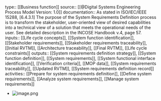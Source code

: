 type:: [[Business function]]
source:: [[@Digital Systems Engineering Process Model Version: 1.0]]
documentation:: As stated in ISO/IEC/IEEE 15288, [6.4.3.1] The purpose of the System Requirements Definition process is to transform the stakeholder, user-oriented view of desired capabilities into a technical view of a solution that meets the operational needs of the user.  See detailed description in the INCOSE Handbook v.4, page 57.
inputs:: [[Life cycle concepts]], [[System function identification]], [[Stakeholder requirements]], [[Stakeholder requirements traceability]], [[Initial RVTM]], [[Architecture traceability]], [[Final RVTM]], [[Life cycle constraints]]
outputs:: [[System requirements definition strategy]], [[System function definition]], [[System requirements]], [[System functional interface identification]], [[Verification criteria]], [[MOP data]], [[System requirements traceability]], [[Updated RVTM]], [[System requirements definition record]]
activities:: [[Prepare for system requirements definition]], [[Define system requirements]], [[Analyze system requirements]], [[Manage system requirements]]

- ![image.png](../assets/image_1689426307900_0.png)